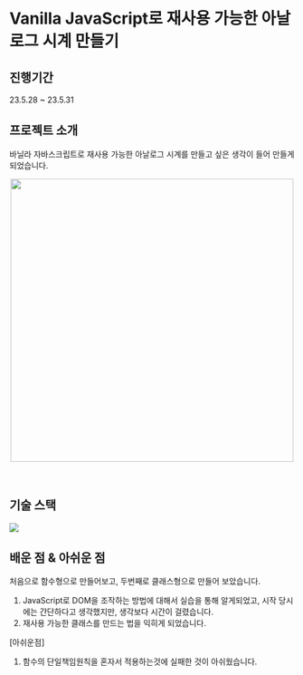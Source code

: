 # Vanilla JavaScript로 재사용 가능한 아날로그 시계 만들기

## 진행기간
 23.5.28 ~ 23.5.31
 
## 프로젝트 소개

<p align="justify">
바닐라 자바스크립트로 재사용 가능한 아날로그 시계를 만들고 싶은 생각이 들어 만들게 되었습니다.
</p>

<p align="center">
<img src="https://github.com/ITK-SHIN/js_analog-clock/assets/105304446/0d98195e-27d2-420a-b6c1-65f522db51d2" width="500")
"/>
</p>

<br>

## 기술 스택
<img src="https://img.shields.io/badge/JavaScript-black?style=for-the-badge&logo=JavaScript&logoColor=white">



## 배운 점 & 아쉬운 점
  처음으로 함수형으로 만들어보고, 두번째로 클래스형으로 만들어 보았습니다.
  1. JavaScript로 DOM을 조작하는 방법에 대해서 실습을 통해 알게되었고, 시작 당시에는 간단하다고 생각했지만, 생각보다 시간이 걸렸습니다. 
  2. 재사용 가능한 클래스를 만드는 법을 익히게 되었습니다.

 [아쉬운점]
 1. 함수의 단일책임원칙을 혼자서 적용하는것에 실패한 것이 아쉬웠습니다.
<p align="justify">
  
</p>

<br>

